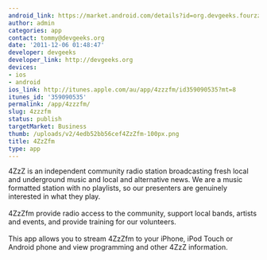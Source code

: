 ```yaml
---
android_link: https://market.android.com/details?id=org.devgeeks.fourzzzfm
author: admin
categories: app
contact: tommy@devgeeks.org
date: '2011-12-06 01:48:47'
developer: devgeeks
developer_link: http://devgeeks.org
devices: 
- ios
- android
ios_link: http://itunes.apple.com/au/app/4zzzfm/id359090535?mt=8
itunes_id: '359090535'
permalink: /app/4zzzfm/
slug: 4zzzfm
status: publish
targetMarket: Business
thumb: /uploads/v2/4edb52bb56cef4ZzZfm-100px.png
title: 4ZzZfm
type: app
---
```


4ZzZ is an independent community radio station broadcasting fresh local and underground music and local and alternative news. We are a music formatted station with no playlists, so our presenters are genuinely interested in what they play.<br />
<br />
4ZzZfm provide radio access to the community, support local bands, artists and events, and provide training for our volunteers.<br />
<br />
This app allows you to stream 4ZzZfm to your iPhone, iPod Touch or Android phone and view programming and other 4ZzZ information.